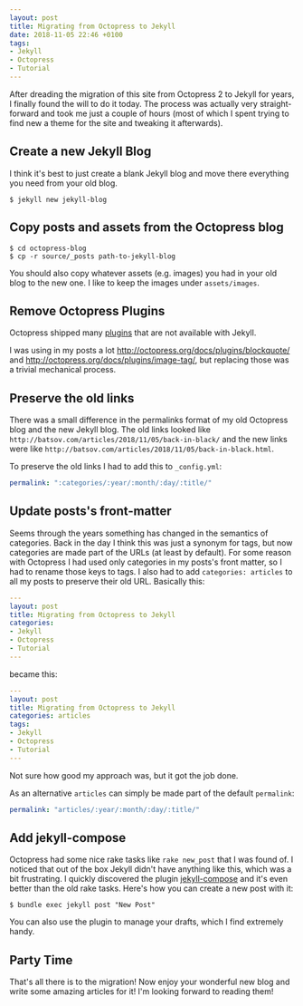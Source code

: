 ```yaml
---
layout: post
title: Migrating from Octopress to Jekyll
date: 2018-11-05 22:46 +0100
tags:
- Jekyll
- Octopress
- Tutorial
---
```


After dreading the migration of this site from Octopress 2 to Jekyll
for years, I finally found the will to do it today. The process was
actually very straight-forward and took me just a couple of hours
(most of which I spent trying to find new a theme for the site and
tweaking it afterwards).

<!--more-->

## Create a new Jekyll Blog

I think it's best to just create a blank Jekyll blog and move there
everything you need from your old blog.

``` shell
$ jekyll new jekyll-blog
```

## Copy posts and assets from the Octopress blog

``` shell
$ cd octopress-blog
$ cp -r source/_posts path-to-jekyll-blog
```

You should also copy whatever assets (e.g. images) you had in your
old blog to the new one. I like to keep the images under `assets/images`.

## Remove Octopress Plugins

Octopress shipped many [plugins](http://octopress.org/docs/plugins/) that are not
available with Jekyll.

I was using in my posts a lot <http://octopress.org/docs/plugins/blockquote/> and
<http://octopress.org/docs/plugins/image-tag/>, but replacing those was a trivial
mechanical process.

## Preserve the old links

There was a small difference in the permalinks format of my old
Octopress blog and the new Jekyll blog. The old links looked like
`http://batsov.com/articles/2018/11/05/back-in-black/` and the new
links were like
`http://batsov.com/articles/2018/11/05/back-in-black.html`.

To preserve the old links I had to add this to `_config.yml`:

``` yaml
permalink: ":categories/:year/:month/:day/:title/"
```

## Update posts's front-matter

Seems through the years something has changed in the semantics of
categories.  Back in the day I think this was just a synonym for tags,
but now categories are made part of the URLs (at least by
default). For some reason with Octopress I had used only categories in
my posts's front matter, so I had to rename those keys to tags.  I
also had to add `categories: articles` to all my posts to preserve their
old URL. Basically this:

``` yaml
---
layout: post
title: Migrating from Octopress to Jekyll
categories:
- Jekyll
- Octopress
- Tutorial
---
```

became this:

``` yaml
---
layout: post
title: Migrating from Octopress to Jekyll
categories: articles
tags:
- Jekyll
- Octopress
- Tutorial
---
```

Not sure how good my approach was, but it got the job done.

As an alternative `articles` can simply be made part of the default `permalink`:

``` yaml
permalink: "articles/:year/:month/:day/:title/"
```

## Add jekyll-compose

Octopress had some nice rake tasks like `rake new_post` that I was
found of. I noticed that out of the box Jekyll didn't have anything
like this, which was a bit frustrating. I quickly discovered the plugin [jekyll-compose](https://github.com/jekyll/jekyll-compose)
and it's even better than the old rake tasks. Here's how you can create a new post with it:

``` shell
$ bundle exec jekyll post "New Post"
```

You can also use the plugin to manage your drafts, which I find extremely handy.

## Party Time

That's all there is to the migration! Now enjoy your wonderful new
blog and write some amazing articles for it! I'm looking forward to
reading them!

